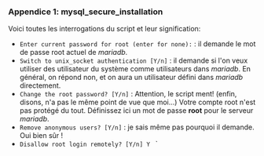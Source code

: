 ### Appendice 1: mysql_secure_installation
Voici toutes les interrogations du script et leur signification:

 - `Enter current password for root (enter for none):` : il demande le mot de passe root actuel de _mariadb_.
 - `Switch to unix_socket authentication [Y/n]` : il demande si l'on veux utiliser des utilisateur du système comme utilisateurs dans _mariadb_. En général, on répond non, et on aura un utilisateur défini dans _mariadb_ directement.
 - `Change the root password? [Y/n]` : Attention, le script ment! (enfin, disons, n'a pas le même point de vue que moi...) Votre compte root n'est pas protégé du tout. Définissez ici un mot de passe **root** pour le serveur _mariadb_.
 - `Remove anonymous users? [Y/n]`  : je sais même pas pourquoi il demande. Oui bien sûr !
 - `Disallow root login remotely? [Y/n] Y
`
`